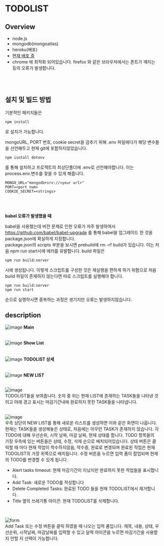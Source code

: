 # TODOLIST
## Overview
* node.js
* mongodb(mongoatlas)
* heroku(배포)
* [현재 배포 중](https://rocky-depths-59329.herokuapp.com/)
* chrome 에 최적화 되어있습니다. firefox 와 같은 브라우저에서는 폰트가 깨지는 등의 오류가 발생합니다.
</br>
</br>

## 설치 및 빌드 방법
기본적인 패키지들은 
~~~
npm install
~~~
로 설치가 가능합니다.

mongoURL, PORT 번호, cookie secret을 감추기 위해 .env 파일에다가 해당 변수들을 선언해두고 현재 git에 포함하지않았습니다.
~~~ 
npm isntall dotenv 
~~~ 
를 통해 설치하고 프로젝트의 최상단폴더에 .env로 선언해야합니다. 이는 process.env.변수를 찾을 수 있게 해줍니다.
~~~
MONGO_URL="mongodb+srv://<your url>"
PORT=<port num>
COOKIE_SECRET=<strings>
~~~
</br>
</br>

**babel 오류가 발생했을 때**

babel을 사용했는데 버전 문제로 인한 오류가 자주 발생하여서 https://github.com/babel/babel-upgrade 를 통해 babel을 업그레이드 한 것을 
package.json에 확실하게 지정합니다.
</br>
package.json의 scripts 부분을 보시면 prebuild에 rm -rf build가 있습니다. 이는 처음 npm run start시에 에러를 유발합니다. build 파일은
~~~
npm run build:server
~~~ 
시에 생성됩니다. 이렇게 스크립트를 구성한 것은 재실행을 편하게 하기 위함으로 처음 build 파일이 존재하지 않는다면 따로 스크립트를 실행해야 합니다.
~~~
npm run build:server
npm run start
~~~
순으로 실행하시면 중복하는 과정은 생기지만 오류는 발생하지않습니다.

## description
![image](https://user-images.githubusercontent.com/32104982/57986039-bd45ad80-7aaa-11e9-8083-da409240a5d9.png)
**Main**
</br>
</br>
</br>
![image](https://user-images.githubusercontent.com/32104982/57986056-e108f380-7aaa-11e9-85e5-ea082857a016.png)
**Show List**
</br>
</br>
</br>
![image](https://user-images.githubusercontent.com/32104982/57986066-f8e07780-7aaa-11e9-85c0-6d7e250f0d3e.png)
**TODOLIST 상세**
</br>
</br>
</br>
![image](https://user-images.githubusercontent.com/32104982/57986078-11e92880-7aab-11e9-802c-8e898fdad138.png)
**NEW LIST**
</br>
</br>

![image](https://user-images.githubusercontent.com/32104982/57985688-a00ee000-7aa6-11e9-8855-3f64394d4051.png)</br>
TODOLIST들을 보여줍니다. 
숫자 중 위는 현재 LIST에 존재하는 TASK들을 나타낸 것이고 아래 경고 표시는 마감기간내에 완료하지 못한 TASK들을 나타냅니다.
</br></br>

![image](https://user-images.githubusercontent.com/32104982/57985722-13b0ed00-7aa7-11e9-9be0-4926bf488bd8.png)</br>
우측 상단의 NEW LIST를 통해 새로운 리스트를 생성하면 이와 같은 화면이 나옵니다.
현재는 TASK들을 생성해놓은 상태로, 처음에는 아무런 TASK가 존재하지 않습니다.
각 TODO에 대해 우선순위, 시작 날짜, 마감 날짜, 현재 상태를 합니다.
TODO 항목들의 가장 우측에 있는 버튼들은 상태, 수정, 삭제 순으로 배치되어있습니다.
상태 버튼은 클릭할 때 마다 현재 작업이 착수하지않음, 착수중, 완료로 변경되며 완료된 작업은 현재 TODOLIST의 가장 위쪽으로 배치됩니다.
수정 버튼을 누르면 입력 폼이 팝업되며 현재의 TODO를 변경할 수 있게 됩니다.

* Alert tasks timeout: 현재 마감기간이 지났지만 완료하지 못한 작업들을 표시합니다.
* Add Task: 새로운 TODO를 작성합니다
* Delete Completed Tasks: 완료된 TODO 들을 현재 TODOLIST에서 제거합니다.
* Title 옆의 쓰레기통 아이콘: 현재 TODOLIST를 삭제합니다.
</br>

![form](https://user-images.githubusercontent.com/32104982/57985669-650cac80-7aa6-11e9-97d6-f647027bde2d.png)
</br>
Add Task 또는 수정 버튼을 클릭 하였을 때 나오는 입력 폼입니다.
제목, 내용, 상태, 우선순위, 시작날짜, 마감날짜를 입력할 수 있고 달력 아이콘을 누르면 마감기간을 사용할 지 안할 지 선택이 가능합니다.



